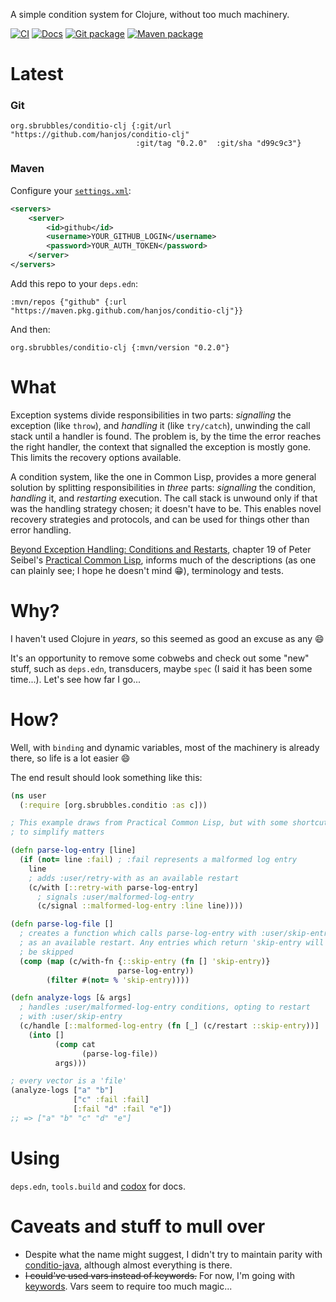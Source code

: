 A simple condition system for Clojure, without too much machinery.

[![CI](https://github.com/hanjos/conditio-clj/actions/workflows/ci.yml/badge.svg)](https://github.com/hanjos/conditio-clj/actions/workflows/ci.yml) [![Docs](https://img.shields.io/static/v1?label=Docs&message=0.2.0&color=informational&logo=read-the-docs)][vLatest] [![Git package](https://img.shields.io/static/v1?label=Git&message=0.2.0&color=red&logo=git)][GitPackage] [![Maven package](https://img.shields.io/static/v1?label=Maven&message=0.2.0&color=orange&logo=apache-maven)][MavenPackage]

# Latest

### Git
```
org.sbrubbles/conditio-clj {:git/url "https://github.com/hanjos/conditio-clj" 
                            :git/tag "0.2.0"  :git/sha "d99c9c3"}
```

### Maven 
Configure your [`settings.xml`](https://stackoverflow.com/a/58453517):
```xml
<servers>
    <server>
        <id>github</id>
        <username>YOUR_GITHUB_LOGIN</username>
        <password>YOUR_AUTH_TOKEN</password>
    </server>
</servers>
```

Add this repo to your `deps.edn`:
```
:mvn/repos {"github" {:url "https://maven.pkg.github.com/hanjos/conditio-clj"}}
```

And then:
```
org.sbrubbles/conditio-clj {:mvn/version "0.2.0"}
```                                                                       

# What 

Exception systems divide responsibilities in two parts: _signalling_ the exception (like `throw`), and _handling_ it (like `try/catch`), unwinding the call stack until a handler is found. The problem is, by the time the error reaches the right handler, the context that signalled the exception is mostly gone. This limits the recovery options available.

A condition system, like the one in Common Lisp, provides a more general solution by splitting responsibilities in _three_ parts: _signalling_ the condition, _handling_ it, and _restarting_ execution. The call stack is unwound only if that was the handling strategy chosen; it doesn't have to be. This enables novel recovery strategies and protocols, and can be used for things other than error handling.

[Beyond Exception Handling: Conditions and Restarts](https://gigamonkeys.com/book/beyond-exception-handling-conditions-and-restarts.html), chapter 19 of Peter Seibel's [Practical Common Lisp](https://gigamonkeys.com/book/), informs much of the descriptions (as one can plainly see; I hope he doesn't mind :grin:), terminology and tests.

# Why?

I haven't used Clojure in _years_, so this seemed as good an excuse as any :smile: 

It's an opportunity to remove some cobwebs and check out some "new" stuff, such as `deps.edn`, transducers, maybe `spec` (I said it has been some time...). Let's see how far I go...

# How?

Well, with `binding` and dynamic variables, most of the machinery is already there, so life is a lot easier :smile:

The end result should look something like this:

```clojure
(ns user
  (:require [org.sbrubbles.conditio :as c]))

; This example draws from Practical Common Lisp, but with some shortcuts 
; to simplify matters 

(defn parse-log-entry [line]
  (if (not= line :fail) ; :fail represents a malformed log entry
    line
    ; adds :user/retry-with as an available restart
    (c/with [::retry-with parse-log-entry]
      ; signals :user/malformed-log-entry 
      (c/signal ::malformed-log-entry :line line))))

(defn parse-log-file []
  ; creates a function which calls parse-log-entry with :user/skip-entry 
  ; as an available restart. Any entries which return 'skip-entry will
  ; be skipped
  (comp (map (c/with-fn {::skip-entry (fn [] 'skip-entry)}
                        parse-log-entry))
        (filter #(not= % 'skip-entry))))

(defn analyze-logs [& args]
  ; handles :user/malformed-log-entry conditions, opting to restart 
  ; with :user/skip-entry
  (c/handle [::malformed-log-entry (fn [_] (c/restart ::skip-entry))]
    (into []
          (comp cat
                (parse-log-file))
          args)))

; every vector is a 'file'
(analyze-logs ["a" "b"]
              ["c" :fail :fail]
              [:fail "d" :fail "e"])
;; => ["a" "b" "c" "d" "e"]
```

# Using

`deps.edn`, `tools.build` and [codox](https://github.com/weavejester/codox) for docs. 

# Caveats and stuff to mull over
* Despite what the name might suggest, I didn't try to maintain parity with
 [conditio-java](https://github.com/hanjos/conditio-java), although almost everything is there.
* ~~I could've used vars instead of keywords.~~ For now, I'm going with [keywords](DESIGN.md). Vars seem to require too much magic...

[vLatest]: https://sbrubbles.org/conditio-clj/docs/0.2.0/index.html
[MavenPackage]: https://github.com/hanjos/conditio-clj/packages/1968125
[GitPackage]: https://github.com/hanjos/conditio-clj/tree/d99c9c36d35571da177d5d69957e56da0dd34693
